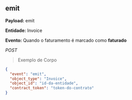 ## emit

<strong>Payload:</strong> emit

<strong>Entidade:</strong> Invoice

<strong>Evento:</strong>
Quando o faturamento é marcado como <strong>faturado</strong>

<div class="api-endpoint">
  <div class="endpoint-data">
      <i class="label label-get">POST</i>
  </div>
</div>


> Exemplo de Corpo

```json
{
  "event": "emit",
  "object_type": "Invoice",
  "object_id": "id-da-entidade",
  "contract_token": "token-do-contrato"
}
```